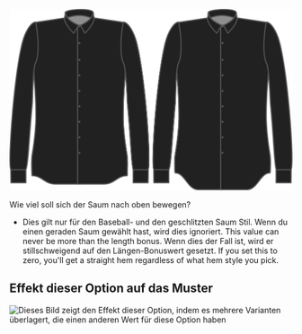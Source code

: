 ![Saumkurve](hemcurve.svg)

Wie viel soll sich der Saum nach oben bewegen?

<Note>

*   Dies gilt nur für den Baseball- und den geschlitzten Saum Stil. Wenn du einen geraden Saum gewählt hast, wird dies ignoriert.
    This value can never be more than the length bonus. Wenn dies der Fall ist, wird er stillschweigend auf den Längen-Bonuswert gesetzt.
    If you set this to zero, you'll get a straight hem regardless of what hem style you pick.

</Note>

## Effekt dieser Option auf das Muster

![Dieses Bild zeigt den Effekt dieser Option, indem es mehrere Varianten überlagert, die einen anderen Wert für diese Option haben](simon\_hemcurve\_sample.svg "Effekt dieser Option auf das Muster")
